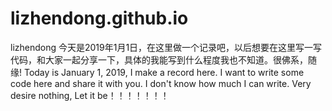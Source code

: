 # lizhendong.github.io
lizhendong 今天是2019年1月1日，在这里做一个记录吧，以后想要在这里写一写代码，和大家一起分享一下，具体的我能写到什么程度我也不知道。很佛系，随缘!         Today is January 1, 2019, I make a record here. I want to write some code here and share it with you. I don't know how much I can write. Very desire nothing, Let it be！！！！！！！
